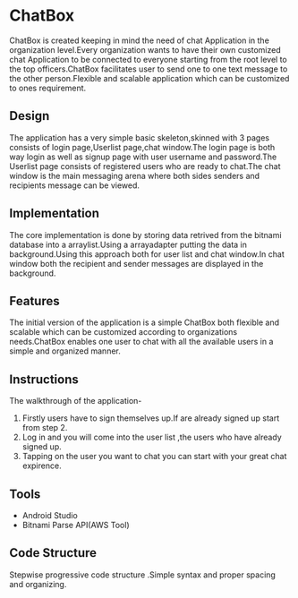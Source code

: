 # ChatBox
ChatBox is created keeping in mind the need of chat Application in the organization level.Every organization wants to have their own customized chat Application to be connected to everyone starting from the root level to the top officers.ChatBox facilitates user to send one to one text message to the other person.Flexible and scalable application which can be customized to ones requirement.


##  **Design**
The application has a very simple basic skeleton,skinned with 3 pages consists of login page,Userlist page,chat window.The login page is both way login as well as signup page with user username and password.The Userlist page consists of registered users who are ready to chat.The chat window is the main messaging arena where both sides senders and recipients message can be viewed.

##  **Implementation**
The core implementation is done by storing data retrived from the bitnami database into a arraylist.Using a arrayadapter putting the data in background.Using this approach both for user list and chat window.In chat window both the recipient and sender messages are displayed in the background.

## **Features**
The initial version of the application is a simple ChatBox both flexible and scalable which can be customized according to organizations needs.ChatBox enables one user to chat with all the available users in a simple and organized manner.

##  **Instructions**

The walkthrough of the application-
1. Firstly users have to sign themselves up.If are already signed up start from step 2.
2. Log in and you will come into the user list ,the users who have already signed up.
3. Tapping on the user you want to chat you can start with your great chat expirence.

## **Tools**

- Android Studio
- Bitnami Parse API(AWS Tool)

## **Code Structure**

Stepwise progressive code structure .Simple syntax and proper spacing and organizing.



